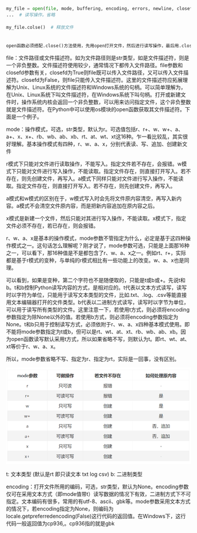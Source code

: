 
```python
my_file = open(file, mode, buffering, encoding, errors, newline, closefd, opener)  # 打开文件
...  # 读写操作。省略

my_file.colse()  # 释放文件


open函数必须搭配.close()方法使用，先用open打开文件，然后进行读写操作，最后用.close()释放文件。open函数有八个参数，如下。

```

file：文件路径或文件描述符。如为文件路径则是str类型，如是文件描述符，则是一个非负整数。文件描述符使用较少，通常情况下都传入文件路径。file参数和closefd参数有关，closefd为True则file既可以传入文件路径，又可以传入文件描述符。closefd为False，则file只能传入文件描述符。这里的文件描述符应拓展理解为Unix、Linux系统的文件描述符和Windows系统的句柄。可以简单理解为，在Unix、Linux系统下叫文件描述符，在Windows系统下叫句柄。打开或新建文件时，操作系统内核会返回一个非负整数，可以用来访问指定文件，这个非负整数就是文件描述符。在Python中可以使用os模块的open函数获取其文件描述符。下面是一个例子。


mode：操作模式，可选，str类型，默认为r。可选值包括r、r+、w、w+、a、a+、x、x+、rb、wb、ab、xb、rt、at、wt、xt这16种。乍一看比较乱，其实很好理解。基本操作模式有四种，r、w、a、x，分别代表读、写、追加、创建新文件

r模式下只能对文件进行读取操作，不能写入。指定文件若不存在，会报错。w模式下只能对文件进行写入操作，不能读取。指定文件存在，则直接打开写入。若不存在，则先创建文件，再写入。a模式下同样只能对文件进行写入操作，不能读取。指定文件存在，则直接打开写入。若不存在，则先创建文件，再写入。

a模式和w模式的区别在于，w模式写入时会先将文件原内容清空，再写入新内容。a模式不会清空文件原内容，而是把新内容追加在原内容之后。

x模式是新建一个文件，然后只能对其进行写入操作，不能读取。x模式下，指定文件必须不存在，若已存在，则会报错。

r、w、a、x是基本的操作模式，mode参数不管指定为什么，必定是基于这四种操作模式之一。这句话怎么理解呢？刚才说了，mode参数可选，只能是上面那16种之一，可以看下，那16种值是不是都包含了r、w、a、x之一。例如rt、r+，实际都是基于r模式的变种，与单纯的r模式相比有一些功能上的改变。w、a、x也是同理。

可以看到，如果是变种，第二个字符也不是随便取的，只能是t或b或+。先说t和b。t和b控制Python读写内容的方式，是相对应的。t代表以文本方式读写，读写时以字符为单位，只能用于读写文本类型的文件，比如.txt、.log、.csv等能直接用文本编辑器打开的文件类型。b代表以二进制方式读写，读写时以字节为单位，可以用于读写所有类型的文件。这里注意一下，若使用t方式，则必须将encoding参数指定为除None以外的值。若使用b方式，则必须将encoding参数指定为None。t和b只用于控制读写方式，必须依附于r、w、a、x四种基本模式使用。即不能将mode参数指定为t或b，但可以是rt、wt、at、xt、rb、wb、ab、xb。因为open函数读写默认采用t方式，所以如果省略不写，则默认为t。即rt、wt、at、xt等价于r、w、a、x。

所以，mode参数省略不写、指定为r、指定为rt，实际是一回事，没有区别。

![](images/2023-02-11-10-59-16.png) 


t: 文本类型 (默认是rt 即只读文本 txt log csv)
b: 二进制类型




encoding：打开文件所用的编码，可选，str类型，默认为None。encoding参数仅可在采用文本方式（即mode值带t）读写数据的情况下有效，二进制方式下不可指定。文本编码有很多，常用的有utf-8、ascii、gbk等。mode参数采用文本方式的情况下，若encoding指定为None，则编码为locale.getpreferredencoding(False)这行代码的返回值。在Windows下，这行代码一般返回值为cp936,。cp936指的就是gbk